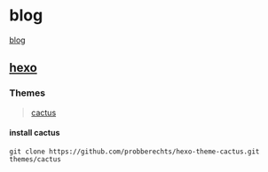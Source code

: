 # blog

[blog](https://ms-150.github.io/blog/)


## [hexo](https://hexo.io/)

### Themes
> [cactus](https://github.com/probberechts/hexo-theme-cactus)

#### install cactus
```
git clone https://github.com/probberechts/hexo-theme-cactus.git themes/cactus
```
